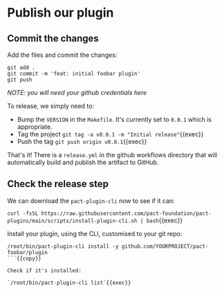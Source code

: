 # Publish our plugin


## Commit the changes 

Add the files and commit the changes:

```
git add .
git commit -m 'feat: initial foobar plugin'
git push
```

_NOTE: you will need your github credentials here_

To release, we simply need to:

* Bump the `VERSION` in the `Makefile`. It's currently set to `0.0.1` which is appropriate.
* Tag the project `git tag -a v0.0.1 -m "Initial release"`{{exec}}
* Push the tag `git push origin v0.0.1`{{exec}}

That's it! There is a `release.yml` in the github workflows directory that will automatically build and publish the artifact to GitHub.

## Check the release step

We can download the `pact-plugin-cli` now to see if it can:

`curl -fsSL https://raw.githubusercontent.com/pact-foundation/pact-plugins/main/scripts/install-plugin-cli.sh | bash`{{exec}}

Install your plugin, using the CLI, customised to your git repo:

```
/root/bin/pact-plugin-cli install -y github.com/YOURPROJECT/pact-foobar/plugin
```{{copy}}

Check if it's installed:

`/root/bin/pact-plugin-cli list`{{exec}}


